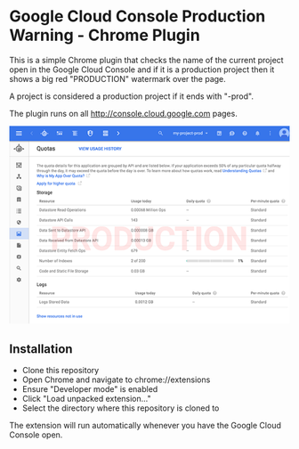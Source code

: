 # Google Cloud Console Production Warning - Chrome Plugin #

This is a simple Chrome plugin that checks the name of the current project open in the Google Cloud Console and if it is
a production project then it shows a big red "PRODUCTION" watermark over the page.

A project is considered a production project if it ends with "-prod".

The plugin runs on all http://console.cloud.google.com pages.

![Screenshot](screenshot.png)

## Installation ##

- Clone this repository
- Open Chrome and navigate to chrome://extensions
- Ensure "Developer mode" is enabled
- Click "Load unpacked extension..."
- Select the directory where this repository is cloned to

The extension will run automatically whenever you have the Google Cloud Console open.
